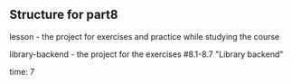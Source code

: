 ## Structure for part8

lesson - the project for exercises and practice while studying the course

library-backend - the project for the exercises #8.1-8.7 "Library backend"

time: 7

